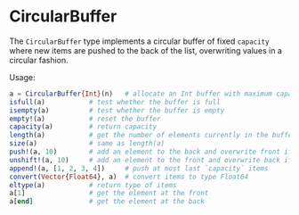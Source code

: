# CircularBuffer

The `CircularBuffer` type implements a circular buffer of fixed
`capacity` where new items are pushed to the back of the list,
overwriting values in a circular fashion.

Usage:

```julia
a = CircularBuffer{Int}(n)   # allocate an Int buffer with maximum capacity n
isfull(a)           # test whether the buffer is full
isempty(a)          # test whether the buffer is empty
empty!(a)           # reset the buffer
capacity(a)         # return capacity
length(a)           # get the number of elements currently in the buffer
size(a)             # same as length(a)
push!(a, 10)        # add an element to the back and overwrite front if full
unshift!(a, 10)     # add an element to the front and overwrite back if full
append!(a, [1, 2, 3, 4])     # push at most last `capacity` items
convert(Vector{Float64}, a)  # convert items to type Float64
eltype(a)           # return type of items
a[1]                # get the element at the front
a[end]              # get the element at the back
```
